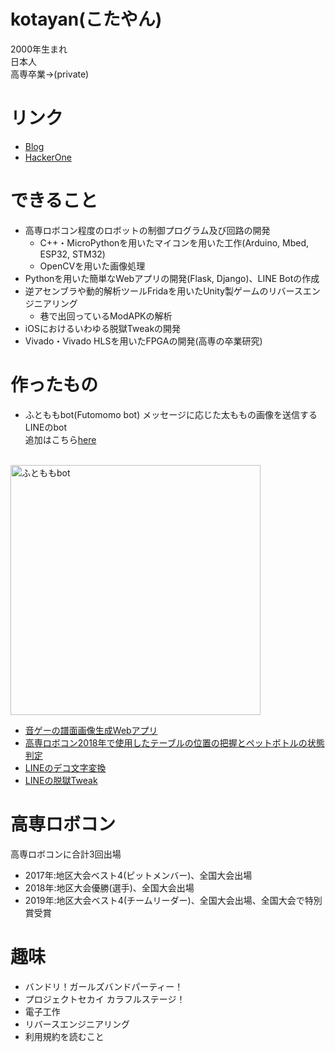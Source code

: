 # kotayan(こたやん)
2000年生まれ  
日本人  
高専卒業→(private)

# リンク
- [Blog](https://www.kotayan.xyz/)  
- [HackerOne](https://hackerone.com/kotayan)

# できること
- 高専ロボコン程度のロボットの制御プログラム及び回路の開発
  - C++・MicroPythonを用いたマイコンを用いた工作(Arduino, Mbed, ESP32, STM32)  
  - OpenCVを用いた画像処理  
- Pythonを用いた簡単なWebアプリの開発(Flask, Django)、LINE Botの作成  
- 逆アセンブラや動的解析ツールFridaを用いたUnity製ゲームのリバースエンジニアリング
  - 巷で出回っているModAPKの解析   
- iOSにおけるいわゆる脱獄Tweakの開発  
- Vivado・Vivado HLSを用いたFPGAの開発(高専の卒業研究)  

# 作ったもの
- ふとももbot(Futomomo bot)
メッセージに応じた太ももの画像を送信するLINEのbot  
追加はこちら[here](https://line.me/R/ti/p/%40hdi2947s)
<br>
<img src="https://user-images.githubusercontent.com/16555696/108971857-19992080-76c6-11eb-898b-4a0bf3331d72.jpg" alt="ふとももbot" width="400"/>

- [音ゲーの譜面画像生成Webアプリ](https://sekai-sus-2img.vercel.app/)
- [高専ロボコン2018年で使用したテーブルの位置の把握とペットボトルの状態判定](https://github.com/k0tayan/PathPlanning)
- [LINEのデコ文字変換](https://github.com/k0tayan/LineEmoji)
- [LINEの脱獄Tweak](https://github.com/k0tayan/LINNE)

# 高専ロボコン
高専ロボコンに合計3回出場  
- 2017年:地区大会ベスト4(ピットメンバー)、全国大会出場
- 2018年:地区大会優勝(選手)、全国大会出場
- 2019年:地区大会ベスト4(チームリーダー)、全国大会出場、全国大会で特別賞受賞

# 趣味
- バンドリ！ガールズバンドパーティー！
- プロジェクトセカイ カラフルステージ！
- 電子工作
- リバースエンジニアリング
- 利用規約を読むこと
